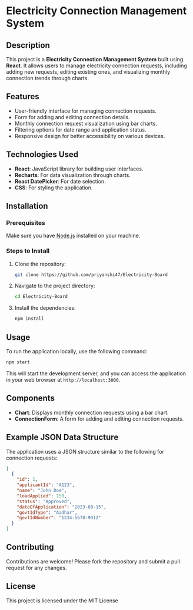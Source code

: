 # Electricity Connection Management System

## Description
This project is a **Electricity Connection Management System** built using **React**. It allows users to manage electricity connection requests, including adding new requests, editing existing ones, and visualizing monthly connection trends through charts.

## Features
- User-friendly interface for managing connection requests.
- Form for adding and editing connection details.
- Monthly connection request visualization using bar charts.
- Filtering options for date range and application status.
- Responsive design for better accessibility on various devices.

## Technologies Used
- **React**: JavaScript library for building user interfaces.
- **Recharts**: For data visualization through charts.
- **React DatePicker**: For date selection.
- **CSS**: For styling the application.

## Installation

### Prerequisites
Make sure you have [Node.js](https://nodejs.org/) installed on your machine.

### Steps to Install
1. Clone the repository:
   ```bash
   git clone https://github.com/priyanshi47/Electricity-Board
   ```
2. Navigate to the project directory:
   ```bash
   cd Electricity-Board
   ```
3. Install the dependencies:
   ```bash
   npm install
   ```

## Usage
To run the application locally, use the following command:
```bash
npm start
```
This will start the development server, and you can access the application in your web browser at `http://localhost:3000`.

## Components
- **Chart**: Displays monthly connection requests using a bar chart.
- **ConnectionForm**: A form for adding and editing connection requests.

## Example JSON Data Structure
The application uses a JSON structure similar to the following for connection requests:

```json
[
  {
    "id": 1,
    "applicantId": "A123",
    "name": "John Doe",
    "loadApplied": 150,
    "status": "Approved",
    "dateOfApplication": "2023-08-15",
    "govtIdType": "Aadhar",
    "govtIdNumber": "1234-5678-9012"
  }
]
```

## Contributing
Contributions are welcome! Please fork the repository and submit a pull request for any changes.

## License
This project is licensed under the MIT License

```

